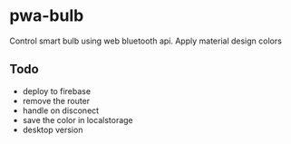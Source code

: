 # pwa-bulb
Control smart bulb using web bluetooth api.
Apply material design colors


## Todo
- deploy to firebase
- remove the router
- handle on disconect
- save the color in localstorage
- desktop version
